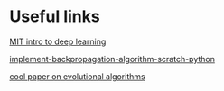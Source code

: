# Useful links

[MIT intro to deep learning](https://www.youtube.com/watch?v=7sB052Pz0sQ)

[implement-backpropagation-algorithm-scratch-python](https://machinelearningmastery.com/implement-backpropagation-algorithm-scratch-python/)

[cool paper on evolutional algorithms](https://www.ceas3.uc.edu/ret/archive/2018/ret/docs/readings/Project%203/2018RET_ReadingMaterial_Introduction%20to%20Genetic%20Algorithms.pdf)